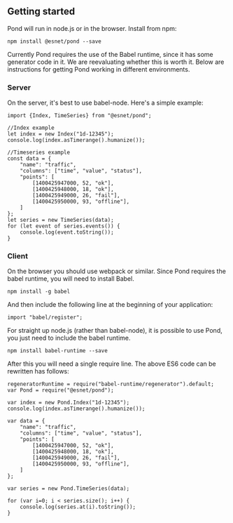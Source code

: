 ## Getting started

Pond will run in node.js or in the browser. Install from npm:

    npm install @esnet/pond --save

Currently Pond requires the use of the Babel runtime, since it has some generator code in it. We are reevaluating whether this is worth it. Below are instructions for getting Pond working in different environments.

### Server

On the server, it's best to use babel-node. Here's a simple example:

    import {Index, TimeSeries} from "@esnet/pond";

    //Index example
    let index = new Index("1d-12345");
    console.log(index.asTimerange().humanize());

    //Timeseries example
    const data = {
        "name": "traffic",
        "columns": ["time", "value", "status"],
        "points": [
            [1400425947000, 52, "ok"],
            [1400425948000, 18, "ok"],
            [1400425949000, 26, "fail"],
            [1400425950000, 93, "offline"],
        ]
    };
    let series = new TimeSeries(data);
    for (let event of series.events()) {
        console.log(event.toString());
    }

### Client

On the browser you should use webpack or similar. Since Pond requires the babel runtime, you will need to install Babel.

    npm install -g babel

And then include the following line at the beginning of your application:

    import "babel/register";

For straight up node.js (rather than babel-node), it is possible to use Pond, you just need to include the babel runtime.

    npm install babel-runtime --save

After this you will need a single require line. The above ES6 code can be rewritten has follows:

    regeneratorRuntime = require("babel-runtime/regenerator").default;
    var Pond = require("@esnet/pond");

    var index = new Pond.Index("1d-12345");
    console.log(index.asTimerange().humanize());

    var data = {
        "name": "traffic",
        "columns": ["time", "value", "status"],
        "points": [
            [1400425947000, 52, "ok"],
            [1400425948000, 18, "ok"],
            [1400425949000, 26, "fail"],
            [1400425950000, 93, "offline"],
        ]
    };

    var series = new Pond.TimeSeries(data);

    for (var i=0; i < series.size(); i++) {
        console.log(series.at(i).toString());
    }

